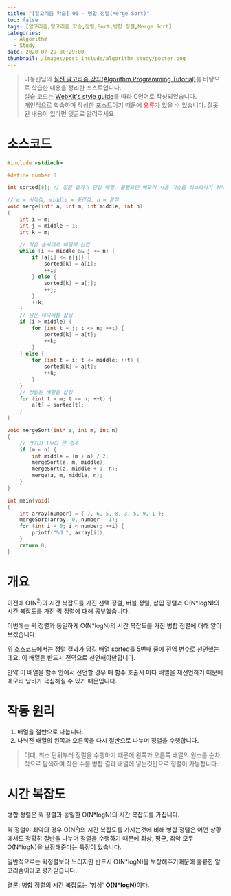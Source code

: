 ```yaml
---
title: "[알고리즘 학습] 06 - 병합 정렬(Merge Sort)"
toc: false
tags: [알고리즘,알고리즘 학습,정렬,Sort,병합 정렬,Merge Sort]
categories:
  - Algorithm
  - Study
date: 2020-07-29 00:29:00
thumbnail: /images/post_include/algorithm_study/poster.png
---
```

> 나동빈님의 [실전 알고리즘 강좌(Algorithm Programming Tutorial)](https://www.youtube.com/playlist?list=PLRx0vPvlEmdDHxCvAQS1_6XV4deOwfVrz)를 바탕으로 학습한 내용을 정리한 포스트입니다.  
> 실습 코드는 [WebKit's style guide](https://webkit.org/code-style-guidelines/)를 따라 C언어로 작성되었습니다.   
> 개인적으로 학습하며 작성한 포스트이기 때문에 <font color='red'>오류</font>가 있을 수 있습니다. 잘못된 내용이 있다면 댓글로 알려주세요.  

# 소스코드
```c
#include <stdio.h>

#define number 8

int sorted[8]; // 정렬 결과가 담길 배열, 불필요한 메모리 사용 이슈를 최소화하기 위해 전역 선언

// m = 시작점, middle = 중간점, n = 끝점
void merge(int* a, int m, int middle, int n)
{
    int i = m;
    int j = middle + 1;
    int k = m;

    // 작은 순서대로 배열에 삽입
    while (i <= middle && j <= n) {
        if (a[i] <= a[j]) {
            sorted[k] = a[i];
            ++i;
        } else {
            sorted[k] = a[j];
            ++j;
        }
        ++k;
    }
    // 남은 데이터를 삽입
    if (i > middle) {
        for (int t = j; t <= n; ++t) {
            sorted[k] = a[t];
            ++k;
        }
    } else {
        for (int t = i; t <= middle; ++t) {
            sorted[k] = a[t];
            ++k;
        }
    }
    // 정렬된 배열을 삽입
    for (int t = m; t <= n; ++t) {
        a[t] = sorted[t];
    }
}

void mergeSort(int* a, int m, int n)
{
    // 크기가 1보다 큰 경우
    if (m < n) {
        int middle = (m + n) / 2;
        mergeSort(a, m, middle);
        mergeSort(a, middle + 1, n);
        merge(a, m, middle, n);
    }
}

int main(void)
{
    int array[number] = { 7, 6, 5, 8, 3, 5, 9, 1 };
    mergeSort(array, 0, number - 1);
    for (int i = 0; i < number; ++i) {
        printf("%d ", array[i]);
    }
    return 0;
}
```

# 개요
이전에 O(N<sup>2</sup>)의 시간 복잡도를 가진 선택 정렬, 버블 정렬, 삽입 정렬과 O(N*logN)의 시간 복잡도를 가진 퀵 정렬에 대해 공부했습니다.  

이번에는 퀵 정렬과 동일하게 O(N*logN)의 시간 복잡도를 가진 병합 정렬에 대해 알아보겠습니다.

위 소스코드에서는 정렬 결과가 담길 배열 sorted를 5번째 줄에 전역 변수로 선언했는데요. 이 배열은 반드시 전역으로 선언해야만합니다.

만약 이 배열을 함수 안에서 선언할 경우 매 함수 호출시 마다 배열을 재선언하기 때문에 메모리 낭비가 극심해질 수 있기 때문입니다.  

# 작동 원리
1. 배열을 절반으로 나눕니다.
2. 나눠진 배열의 왼쪽과 오른쪽을 다시 절반으로 나누며 정렬을 수행합니다.

> 이때, 최소 단위부터 정렬을 수행하기 때문에 왼쪽과 오른쪽 배열의 원소를 순차적으로 탐색하며 작은 수를 병합 결과 배열에 넣는것만으로 정렬이 가능합니다. 
 

# 시간 복잡도
병합 정렬은 퀵 정렬과 동일한 O(N*logN)의 시간 복잡도를 가집니다.

퀵 정렬이 최악의 경우 O(N<sup>2</sup>)의 시간 복잡도를 가지는것에 비해 병합 정렬은 어떤 상황에서도 정확히 절반을 나누며 정렬을 수행하기 때문에 최상, 평균, 최악 모두 O(N*logN)을 보장해준다는 특징이 있습니다.

일반적으로는 퀵정렬보다 느리지만 반드시 O(N*logN)을 보장해주기때문에 훌륭한 알고리즘이라고 평가받습니다.

결론: 병합 정렬의 시간 복잡도는 '항상' <strong>O(N*logN)</strong>이다.

